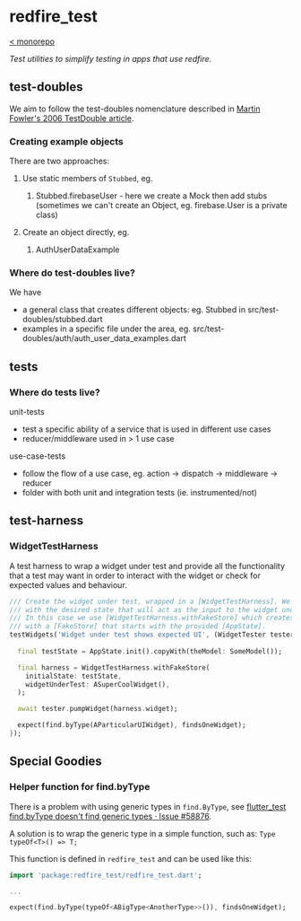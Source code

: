 # redfire_test

[< monorepo](../../README.md)

*Test utilities to simplify testing in apps that use redfire.*

## test-doubles

We aim to follow the test-doubles nomenclature described in [Martin Fowler's 2006 TestDouble article](https://martinfowler.com/bliki/TestDouble.html).

### Creating example objects

There are two approaches:

1. Use static members of `Stubbed`, eg.
    1. Stubbed.firebaseUser - here we create a Mock then add stubs (sometimes we can't create an Object, eg. firebase.User is a private class)

1. Create an object directly, eg.
    1. AuthUserDataExample

### Where do test-doubles live?

We have

- a general class that creates different objects: eg. Stubbed in src/test-doubles/stubbed.dart
- examples in a specific file under the area, eg. src/test-doubles/auth/auth_user_data_examples.dart

## tests

### Where do tests live?

unit-tests

- test a specific ability of a service that is used in different use cases
- reducer/middleware used in > 1 use case

use-case-tests

- follow the flow of a use case, eg. action → dispatch → middleware → reducer
- folder with both unit and integration tests (ie. instrumented/not)

## test-harness

### WidgetTestHarness

A test harness to wrap a widget under test and provide all the functionality
that a test may want in order to interact with the widget or check for expected
values and behaviour.

```Dart
/// Create the widget under test, wrapped in a [WidgetTestHarness]. We provide an [AppState]
/// with the desired state that will act as the input to the widget under test.
/// In this case we use [WidgetTestHarness.withFakeStore] which creates a [WidgetTestHarness] 
/// with a [FakeStore] that starts with the provided [AppState].
testWidgets('Widget under test shows expected UI', (WidgetTester tester) async {
  
  final testState = AppState.init().copyWith(theModel: SomeModel());

  final harness = WidgetTestHarness.withFakeStore(
    initialState: testState,
    widgetUnderTest: ASuperCoolWidget(),
  );

  await tester.pumpWidget(harness.widget);

  expect(find.byType(AParticularUIWidget), findsOneWidget);
});
```

## Special Goodies

### Helper function for find.byType

There is a problem with using generic types in `find.ByType`, see [flutter_test find.byType doesn't find generic types · Issue #58876](https://github.com/flutter/flutter/issues/58876).

A solution is to wrap the generic type in a simple function, such as: `Type typeOf<T>() => T;`

This function is defined in `redfire_test` and can be used like this:

```Dart
import 'package:redfire_test/redfire_test.dart';

...

expect(find.byType(typeOf<ABigType<AnotherType>>()), findsOneWidget);
```
